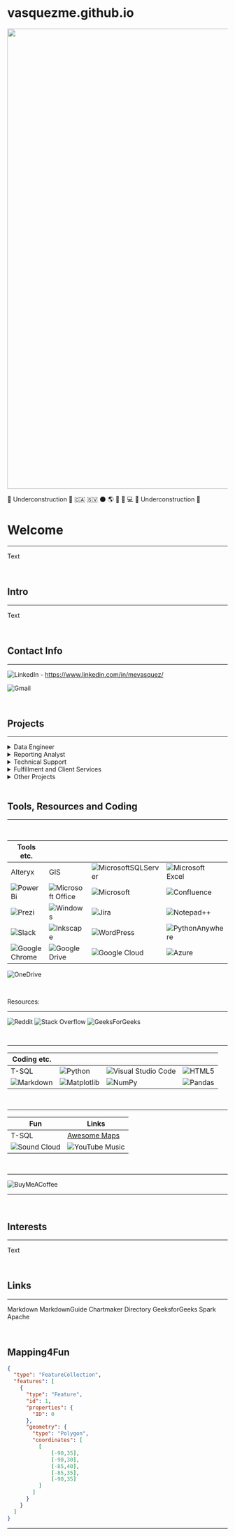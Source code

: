# vasquezme.github.io

<img src="https://github.com/user-attachments/assets/fd394f66-87c0-4983-a95b-f426a69f0643" width="1050"/>

:construction: Underconstruction :construction: :canada: :el_salvador:	:new_moon: :earth_americas: :rugby_football:	:musical_note:	:computer:	:construction: Underconstruction :construction:

# Welcome
<hr />

Text

<br>

## **Intro**
<hr />

Text

<br>

## **Contact Info**
<hr />

![LinkedIn](https://img.shields.io/badge/linkedin-%230077B5.svg?style=for-the-badge&logo=linkedin&logoColor=white) - <https://www.linkedin.com/in/mevasquez/>


![Gmail](https://img.shields.io/badge/Gmail-D14836?style=for-the-badge&logo=gmail&logoColor=white)

<br>

## **Projects**
<hr />
<details>

<summary>Data Engineer</summary>

### Header

  - Highlight1
  - Highlight2

You can add an image or a code block, too.

```ruby
   Links/Resources
```

</details>

<details>

<summary>Reporting Analyst</summary>

### Header

  - Highlight1
  - Highlight2

You can add an image or a code block, too.

```ruby
   Links/Resources
```

</details>

</details>

<details>

<summary>Technical Support</summary>

### Header

  - Highlight1
  - Highlight2

You can add an image or a code block, too.

```ruby
   Links/Resources
```

</details>


<details>

<summary>Fulfillment and Client Services</summary>

### Header

  - Highlight1
  - Batch Scripting for Data Warehousing
      - Creating file managment process to create data management system
      - CMD line Batch Scripting using XCOPY, MD, MOVE, DEL, REN, TREE and others to manage files and directories across business systems.
      - CMD line used to call on WINZIP, zip and rename files for distribution

You can add an image or a code block, too.

```ruby
   Links/Resources
```

</details>

<details>

<summary>Other Projects</summary>

### TEA - PM2.5 in Toronto

  - Highlight1
  - Highlight2

You can add an image or a code block, too.
```ruby
   Links/Resources
```

### City of Toronto Arts Incubator Program

  - Highlight1
  - Highlight2

You can add an image or a code block, too.

```ruby
   Links/Resources
```

### Artscape

  - Highlight1
  - Highlight2

You can add an image or a code block, too.

```ruby
   Links/Resources
```

### CC Field Feasibility Study

  - Highlight1
  - Highlight2

You can add an image or a code block, too.
</details>
<br>


## **Tools, Resources and Coding**
<hr />
<br>

| Tools etc.|  |  |  |
| --- | --- | --- | --- | 
| Alteryx | GIS | ![MicrosoftSQLServer](https://img.shields.io/badge/Microsoft%20SQL%20Server-CC2927?style=for-the-badge&logo=microsoft%20sql%20server&logoColor=white) | ![Microsoft Excel](https://img.shields.io/badge/Microsoft_Excel-217346?style=for-the-badge&logo=microsoft-excel&logoColor=white) 
| ![Power Bi](https://img.shields.io/badge/power_bi-F2C811?style=for-the-badge&logo=powerbi&logoColor=black) |![Microsoft Office](https://img.shields.io/badge/Microsoft_Office-D83B01?style=for-the-badge&logo=microsoft-office&logoColor=white) | ![Microsoft](https://img.shields.io/badge/Microsoft-0078D4?style=for-the-badge&logo=microsoft&logoColor=white) | ![Confluence](https://img.shields.io/badge/confluence-%23172BF4.svg?style=for-the-badge&logo=confluence&logoColor=white)
|![Prezi](https://img.shields.io/badge/Prezi-%23000000.svg?style=for-the-badge&logo=Prezi&logoColor=white) | ![Windows](https://img.shields.io/badge/Windows-0078D6?style=for-the-badge&logo=windows&logoColor=white) | ![Jira](https://img.shields.io/badge/jira-%230A0FFF.svg?style=for-the-badge&logo=jira&logoColor=white) | ![Notepad++](https://img.shields.io/badge/Notepad++-90E59A.svg?style=for-the-badge&logo=notepad%2b%2b&logoColor=black) 
| ![Slack](https://img.shields.io/badge/Slack-4A154B?style=for-the-badge&logo=slack&logoColor=white) | ![Inkscape](https://img.shields.io/badge/Inkscape-e0e0e0?style=for-the-badge&logo=inkscape&logoColor=080A13) | ![WordPress](https://img.shields.io/badge/WordPress-%23117AC9.svg?style=for-the-badge&logo=WordPress&logoColor=white)| ![PythonAnywhere](https://img.shields.io/badge/pythonanywhere-%232F9FD7.svg?style=for-the-badge&logo=pythonanywhere&logoColor=151515) | 
![Google Chrome](https://img.shields.io/badge/Google%20Chrome-4285F4?style=for-the-badge&logo=GoogleChrome&logoColor=white) | ![Google Drive](https://img.shields.io/badge/Google%20Drive-4285F4?style=for-the-badge&logo=googledrive&logoColor=white) | ![Google Cloud](https://img.shields.io/badge/GoogleCloud-%234285F4.svg?style=for-the-badge&logo=google-cloud&logoColor=white) | ![Azure](https://img.shields.io/badge/azure-%230072C6.svg?style=for-the-badge&logo=microsoftazure&logoColor=white) |
![OneDrive](https://img.shields.io/badge/OneDrive-white?style=for-the-badge&logo=Microsoft%20OneDrive&logoColor=0078D4)

<br>

Resources:
<hr />

![Reddit](https://img.shields.io/badge/Reddit-%23FF4500.svg?style=for-the-badge&logo=Reddit&logoColor=white)
![Stack Overflow](https://img.shields.io/badge/-Stackoverflow-FE7A16?style=for-the-badge&logo=stack-overflow&logoColor=white)
![GeeksForGeeks](https://img.shields.io/badge/GeeksforGeeks-gray?style=for-the-badge&logo=geeksforgeeks&logoColor=35914c)

<br>

<hr />

| Coding etc.|  |  |  |
| --- | --- | --- | --- |
| T-SQL | ![Python](https://img.shields.io/badge/python-3670A0?style=for-the-badge&logo=python&logoColor=ffdd54) | ![Visual Studio Code](https://img.shields.io/badge/Visual%20Studio%20Code-0078d7.svg?style=for-the-badge&logo=visual-studio-code&logoColor=white) |![HTML5](https://img.shields.io/badge/html5-%23E34F26.svg?style=for-the-badge&logo=html5&logoColor=white) | 
![Markdown](https://img.shields.io/badge/markdown-%23000000.svg?style=for-the-badge&logo=markdown&logoColor=white) | ![Matplotlib](https://img.shields.io/badge/Matplotlib-%23ffffff.svg?style=for-the-badge&logo=Matplotlib&logoColor=black) | ![NumPy](https://img.shields.io/badge/numpy-%23013243.svg?style=for-the-badge&logo=numpy&logoColor=white) | ![Pandas](https://img.shields.io/badge/pandas-%23150458.svg?style=for-the-badge&logo=pandas&logoColor=white) | ![Plotly](https://img.shields.io/badge/Plotly-%233F4F75.svg?style=for-the-badge&logo=plotly&logoColor=white) | 

<br>

<hr />

| Fun| Links |
| --- | --- |
| T-SQL | [Awesome Maps](https://github.com/simsieg/awesome-maps) |
![Sound Cloud](https://img.shields.io/badge/sound%20cloud-FF5500?style=for-the-badge&logo=soundcloud&logoColor=white) | ![YouTube Music](https://img.shields.io/badge/YouTube_Music-FF0000?style=for-the-badge&logo=youtube-music&logoColor=white) | 

<br>

<hr />

![BuyMeACoffee](https://img.shields.io/badge/Buy%20Me%20a%20Coffee-ffdd00?style=for-the-badge&logo=buy-me-a-coffee&logoColor=black)


<hr />

<br>

## **Interests**
<hr />

Text

<br>


## Links
<hr />

Markdown
MarkdownGuide
Chartmaker Directory
GeeksforGeeks
Spark Apache


<br>


## **Mapping4Fun**
```geojson
{
  "type": "FeatureCollection",
  "features": [
    {
      "type": "Feature",
      "id": 1,
      "properties": {
        "ID": 0
      },
      "geometry": {
        "type": "Polygon",
        "coordinates": [
          [
              [-90,35],
              [-90,30],
              [-85,40],
              [-85,35],
              [-90,35]
          ]
        ]
      }
    }
  ]
}
```

<hr />



